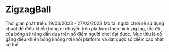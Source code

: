 # ZigzagBall
Thời gian phát triển: 19/03/2023 - 27/03/2023
Mô tả: người chơi sẽ sử dụng chuột để điều khiển bóng di chuyển trên platform theo hình
zigzag, tốc độ của bóng sẽ tăng dần dựa trên số điểm người chơi đạt được. Mục tiêu là cố
gắng điều khiển bóng không rơi khỏi platform và đạt được số điểm cao nhất có thể
